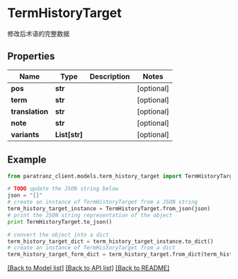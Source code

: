# TermHistoryTarget

修改后术语的完整数据

## Properties

Name | Type | Description | Notes
------------ | ------------- | ------------- | -------------
**pos** | **str** |  | [optional] 
**term** | **str** |  | [optional] 
**translation** | **str** |  | [optional] 
**note** | **str** |  | [optional] 
**variants** | **List[str]** |  | [optional] 

## Example

```python
from paratranz_client.models.term_history_target import TermHistoryTarget

# TODO update the JSON string below
json = "{}"
# create an instance of TermHistoryTarget from a JSON string
term_history_target_instance = TermHistoryTarget.from_json(json)
# print the JSON string representation of the object
print TermHistoryTarget.to_json()

# convert the object into a dict
term_history_target_dict = term_history_target_instance.to_dict()
# create an instance of TermHistoryTarget from a dict
term_history_target_form_dict = term_history_target.from_dict(term_history_target_dict)
```
[[Back to Model list]](../README.md#documentation-for-models) [[Back to API list]](../README.md#documentation-for-api-endpoints) [[Back to README]](../README.md)



